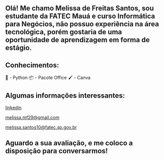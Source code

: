 ## Olá! Me chamo Melissa de Freitas Santos, sou estudante da FATEC Mauá e curso Informática para Negócios, não possuo experiência na área tecnológica, porém gostaria de uma oportunidade de aprendizagem em forma de estágio.

## Conhecimentos:
🐍 - Python
📦 - Pacote Office
🖌️ - Canva

 ## Algumas informações interessantes:

[linkedin](https://www.linkedin.com/in/melissa-de-freitas-santos-154b34149/)

[melissa.mf29@gmail.com](melissa.mf29@gmail.com)

[melissa.santos10@fatec.sp.gov.br](melissa.santos10@fatec.sp.gov.br)

## Aguardo a sua avaliação, e me coloco a disposição para conversarmos!
